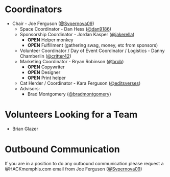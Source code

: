 Coordinators
====

* Chair - Joe Ferguson ([@Svpernova09](https://github.com/svpernova09))
  * Space Coordinator - Dan Hess ([@dan9186](https://github.com/dan9186))
  * Sponsorship Coordinator - Jordan Kasper ([@jakerella](https://github.com/jakerella))
      * __OPEN__ Helper monkey
      * __OPEN__ Fulfillment (gathering swag, money, etc from sponsors)
  * Volunteer Coordinator / Day of Event Coordinator / Logistics - Danny Chamberlin ([@critter42](https://github.com/critter42))
  * Marketing Coordinator - Bryan Robinson ([@brob](http://github.com/brob))
      * __OPEN__ Copywriter
      * __OPEN__ Designer
      * __OPEN__ Print helper
  * Cat Herder / Coordinator - Kara Ferguson ([@editsverses](https://github.com/editsverses))
  * Advisors:
      * Brad Montgomery ([@bradmontgomery](https://github.com/bradmontgomery))


Volunteers Looking for a Team
====

* Brian Glazer

Outbound Communication
====
If you are in a position to do any outbound communication please request a @HACKmemphis.com email from Joe Ferguson ([@Svpernova09](https://github.com/svpernova09))